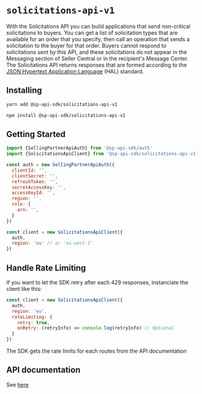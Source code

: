 # `solicitations-api-v1`

With the Solicitations API you can build applications that send non-critical solicitations to buyers. You can get a list of solicitation types that are available for an order that you specify, then call an operation that sends a solicitation to the buyer for that order. Buyers cannot respond to solicitations sent by this API, and these solicitations do not appear in the Messaging section of Seller Central or in the recipient's Message Center. The Solicitations API returns responses that are formed according to the <a href=https://tools.ietf.org/html/draft-kelly-json-hal-08>JSON Hypertext Application Language</a> (HAL) standard.

## Installing

```sh
yarn add @sp-api-sdk/solicitations-api-v1
```

```sh
npm install @sp-api-sdk/solicitations-api-v1
```

## Getting Started

```javascript
import {SellingPartnerApiAuth} from '@sp-api-sdk/auth'
import {SolicitationsApiClient} from '@sp-api-sdk/solicitations-api-v1'

const auth = new SellingPartnerApiAuth({
  clientId: '',
  clientSecret: '',
  refreshToken: '',
  secretAccessKey: '',
  accessKeyId: '',
  region: '',
  role: {
    arn: '',
  }
})

const client = new SolicitationsApiClient({
  auth,
  region: 'eu' // or 'eu-west-1'
})
```

## Handle Rate Limiting

If you want to let the SDK retry after each 429 responses, instanciate the client like this:

```javascript
const client = new SolicitationsApiClient({
  auth,
  region: 'eu',
  rateLimiting: {
    retry: true,
    onRetry: (retryInfo) => console.log(retryInfo) // Optional
  }
})
```

The SDK gets the rate limits for each routes from the API documentation

## API documentation

See [here](https://github.com/amzn/selling-partner-api-docs/tree/main/references/solicitations-api/solicitations.md)
